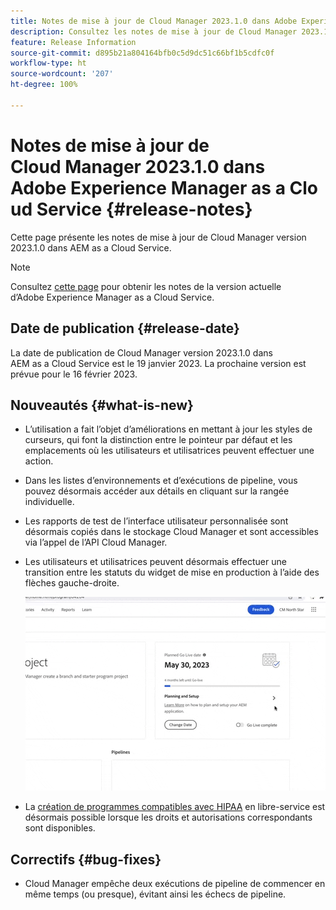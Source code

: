 ```yaml
---
title: Notes de mise à jour de Cloud Manager 2023.1.0 dans Adobe Experience Manager as a Cloud Service
description: Consultez les notes de mise à jour de Cloud Manager 2023.1.0 dans AEM as a Cloud Service.
feature: Release Information
source-git-commit: d895b21a804164bfb0c5d9dc51c66bf1b5cdfc0f
workflow-type: ht
source-wordcount: '207'
ht-degree: 100%

---
```



# Notes de mise à jour de Cloud Manager 2023.1.0 dans Adobe Experience Manager as a Cloud Service {#release-notes}

Cette page présente les notes de mise à jour de Cloud Manager version 2023.1.0 dans AEM as a Cloud Service.

>[!NOTE]
>
>Consultez [cette page](/help/release-notes/release-notes-cloud/release-notes-current.md) pour obtenir les notes de la version actuelle d’Adobe Experience Manager as a Cloud Service.

## Date de publication {#release-date}

La date de publication de Cloud Manager version 2023.1.0 dans AEM as a Cloud Service est le 19 janvier 2023. La prochaine version est prévue pour le 16 février 2023.

## Nouveautés {#what-is-new}

* L’utilisation a fait l’objet d’améliorations en mettant à jour les styles de curseurs, qui font la distinction entre le pointeur par défaut et les emplacements où les utilisateurs et utilisatrices peuvent effectuer une action.

* Dans les listes d’environnements et d’exécutions de pipeline, vous pouvez désormais accéder aux détails en cliquant sur la rangée individuelle.

* Les rapports de test de l’interface utilisateur personnalisée sont désormais copiés dans le stockage Cloud Manager et sont accessibles via l’appel de l’API Cloud Manager.

* Les utilisateurs et utilisatrices peuvent désormais effectuer une transition entre les statuts du widget de mise en production à l’aide des flèches gauche-droite.

   ![Transitions du widget de mise en production.](/help/implementing/cloud-manager/release-notes/assets/go-live-transitions.gif)

* La [création de programmes compatibles avec HIPAA](/help/implementing/cloud-manager/getting-access-to-aem-in-cloud/creating-production-programs.md) en libre-service est désormais possible lorsque les droits et autorisations correspondants sont disponibles.

## Correctifs {#bug-fixes}

* Cloud Manager empêche deux exécutions de pipeline de commencer en même temps (ou presque), évitant ainsi les échecs de pipeline.
